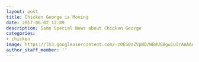 ```yaml
---
layout: post
title: Chicken George is Moving
date: 2017-06-02 12:09
description: Some Special News about Chicken George
categories:
- chicken
image: https://lh3.googleusercontent.com/-zOES0zZVpWQ/WB4UGBgw1uI/AAAAAAAAQE0/-Rn1A_UWG_AUYquPiznPTIf6S2LV42cUACJoC/s800-rj/IMG_20161105_153249931.jpg
author_staff_member: ''
---
```

